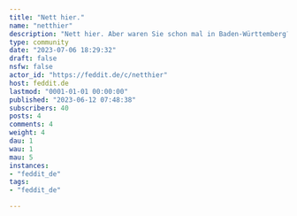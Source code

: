```yaml
---
title: "Nett hier." 
name: "netthier"
description: "Nett hier. Aber waren Sie schon mal in Baden-Württemberg?"
type: community
date: "2023-07-06 18:29:32"
draft: false
nsfw: false
actor_id: "https://feddit.de/c/netthier"
host: feddit.de
lastmod: "0001-01-01 00:00:00"
published: "2023-06-12 07:48:38"
subscribers: 40
posts: 4
comments: 4
weight: 4
dau: 1
wau: 1
mau: 5
instances:
- "feddit_de"
tags: 
- "feddit_de"

---
```

